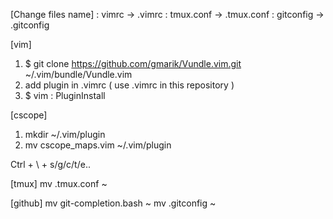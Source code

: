 [Change files name]
: vimrc -> .vimrc
: tmux.conf -> .tmux.conf
: gitconfig -> .gitconfig

[vim]
1. $ git clone https://github.com/gmarik/Vundle.vim.git ~/.vim/bundle/Vundle.vim
2. add plugin in .vimrc ( use .vimrc in this repository ) 
3. $ vim 
  : PluginInstall

[cscope]
1. mkdir ~/.vim/plugin
2. mv cscope_maps.vim ~/.vim/plugin

Ctrl + \ + s/g/c/t/e..

[tmux]
mv .tmux.conf ~

[github]
mv git-completion.bash ~
mv .gitconfig ~
